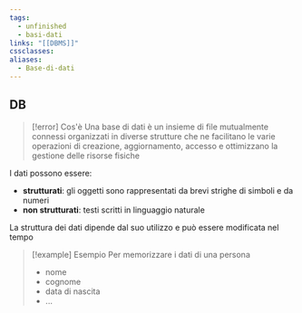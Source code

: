 ```yaml
---
tags:
  - unfinished
  - basi-dati
links: "[[DBMS]]"
cssclasses: 
aliases:
  - Base-di-dati
---
```

## DB
>[!error] Cos'è
> Una base di dati è un insieme di file mutualmente connessi organizzati in diverse strutture che ne facilitano le varie operazioni di creazione, aggiornamento, accesso e ottimizzano la gestione delle risorse fisiche

I dati possono essere:
- **strutturati**: gli oggetti sono rappresentati da brevi strighe di simboli e da numeri
- **non strutturati**: testi scritti in linguaggio naturale

La struttura dei dati dipende dal suo utilizzo e può essere modificata nel tempo

> [!example] Esempio
> Per memorizzare i dati di una persona
> - nome
> - cognome
> - data di nascita
> - ...
